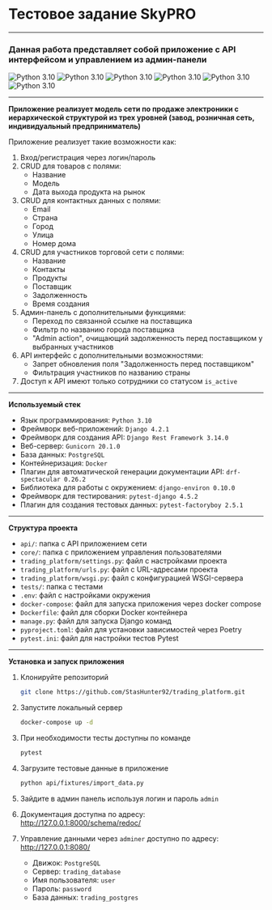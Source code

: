 # Тестовое задание SkyPRO

______________________________________

### Данная работа представляет собой приложение c API интерфейсом и управлением из админ-панели

<p align="left">
<img src="https://img.shields.io/badge/Python-3.10-green?style=flat-square&logo=appveyor" alt="Python 3.10">
<img src="https://img.shields.io/badge/Django-4.2.1-green?style=flat-square&logo=appveyor" alt="Python 3.10">
<img src="https://img.shields.io/badge/DRF-3.14.0-green?style=flat-square&logo=appveyor" alt="Python 3.10">
<img src="https://img.shields.io/badge/Docker-blue?style=flat-square&logo=appveyor" alt="Python 3.10">
<img src="https://img.shields.io/badge/PostgreSQL-blue?style=flat-square&logo=appveyor" alt="Python 3.10">
<img src="https://img.shields.io/badge/Pytest-blue?style=flat-square&logo=appveyor" alt="Python 3.10">
</p>

______________________________________
**Приложение реализует модель сети по продаже электроники с иерархической структурой из трех уровней
(завод, розничная сеть, индивидуальный предприниматель)**

Приложение реализует такие возможности как:

1) Вход/регистрация через логин/пароль
2) CRUD для товаров с полями:
    - Название
    - Модель
    - Дата выхода продукта на рынок
3) CRUD для контактных данных с полями:
    - Email
    - Страна
    - Город
    - Улица
    - Номер дома
4) CRUD для участников торговой сети с полями:
    - Название
    - Контакты
    - Продукты
    - Поставщик
    - Задолженность
    - Время создания
5) Админ-панель с дополнительными функциями:
    - Переход по связанной ссылке на поставщика
    - Фильтр по названию города поставщика
    - "Admin action", очищающий задолженность перед поставщиком у выбранных участников
6) API интерфейс с дополнительными возможностями:
    - Запрет обновления поля "Задолженность перед поставщиком"
    - Фильтрация участников по названию страны
7) Доступ к API имеют только сотрудники со статусом `is_active`

______________________________________
**Используемый стек**

- Язык программирования: `Python 3.10`
- Фреймворк веб-приложений: `Django 4.2.1`
- Фреймворк для создания API: `Django Rest Framework 3.14.0`
- Веб-сервер: `Gunicorn 20.1.0`
- База данных: `PostgreSQL`
- Контейнеризация: `Docker`
- Плагин для автоматической генерации документации API: `drf-spectacular 0.26.2`
- Библиотека для работы с окружением: `django-environ 0.10.0`
- Фреймворк для тестирования: `pytest-django 4.5.2`
- Плагин для создания тестовых данных: `pytest-factoryboy 2.5.1`

______________________________________
**Структура проекта**

- `api/`: папка с API приложением сети
- `core/`: папка с приложением управления пользователями
- `trading_platform/settings.py`: файл с настройками проекта
- `trading_platform/urls.py`: файл с URL-адресами проекта
- `trading_platform/wsgi.py`: файл с конфигурацией WSGI-сервера
- `tests/`: папка с тестами
- `.env`: файл с настройками окружения
- `docker-compose`: файл для запуска приложения через docker compose
- `Dockerfile`: файл для сборки Docker контейнера
- `manage.py`: файл для запуска Django команд
- `pyproject.toml`: файл для установки зависимостей через Poetry
- `pytest.ini`: файл для настройки тестов Pytest

______________________________________
**Установка и запуск приложения**

1) Клонируйте репозиторий
   ```sh
   git clone https://github.com/StasHunter92/trading_platform.git
   ```

2) Запустите локальный сервер
   ```sh
   docker-compose up -d
   ```
3) При необходимости тесты доступны по команде
   ```sh
   pytest
   ```
4) Загрузите тестовые данные в приложение
   ```sh
   python api/fixtures/import_data.py
   ```

5) Зайдите в админ панель используя логин и пароль `admin`

6) Документация доступна по адресу: http://127.0.0.1:8000/schema/redoc/

7) Управление данными через `adminer` доступно по адресу: http://127.0.0.1:8080/
    - Движок: `PostgreSQL`
    - Сервер: `trading_database`
    - Имя пользователя: `user`
    - Пароль: `password`
    - База данных: `trading_postgres`